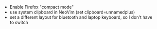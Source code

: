 - Enable Firefox "compact mode"
- use system clipboard in NeoVim (set clipboard=unnamedplus)
- set a different layout for bluetooth and laptop keyboard, so I don't have to switch
